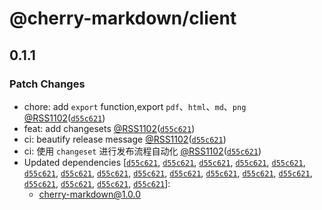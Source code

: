 # @cherry-markdown/client

## 0.1.1

### Patch Changes

- chore: add `export` function,export `pdf`、`html`、`md`、`png` [@RSS1102](https://github.com/RSS1102)([`d55c621`](https://github.com/vegetables-school/cherry-markdown-test/commit/d55c62189fa956f8858b40a58c72eefc8a049469))
- feat: add changesets [@RSS1102](https://github.com/RSS1102)([`d55c621`](https://github.com/vegetables-school/cherry-markdown-test/commit/d55c62189fa956f8858b40a58c72eefc8a049469))
- ci: beautify release message [@RSS1102](https://github.com/RSS1102)([`d55c621`](https://github.com/vegetables-school/cherry-markdown-test/commit/d55c62189fa956f8858b40a58c72eefc8a049469))
- ci: 使用 `changeset` 进行发布流程自动化 [@RSS1102](https://github.com/RSS1102)([`d55c621`](https://github.com/vegetables-school/cherry-markdown-test/commit/d55c62189fa956f8858b40a58c72eefc8a049469))
- Updated dependencies [[`d55c621`](https://github.com/vegetables-school/cherry-markdown-test/commit/d55c62189fa956f8858b40a58c72eefc8a049469), [`d55c621`](https://github.com/vegetables-school/cherry-markdown-test/commit/d55c62189fa956f8858b40a58c72eefc8a049469), [`d55c621`](https://github.com/vegetables-school/cherry-markdown-test/commit/d55c62189fa956f8858b40a58c72eefc8a049469), [`d55c621`](https://github.com/vegetables-school/cherry-markdown-test/commit/d55c62189fa956f8858b40a58c72eefc8a049469), [`d55c621`](https://github.com/vegetables-school/cherry-markdown-test/commit/d55c62189fa956f8858b40a58c72eefc8a049469), [`d55c621`](https://github.com/vegetables-school/cherry-markdown-test/commit/d55c62189fa956f8858b40a58c72eefc8a049469), [`d55c621`](https://github.com/vegetables-school/cherry-markdown-test/commit/d55c62189fa956f8858b40a58c72eefc8a049469), [`d55c621`](https://github.com/vegetables-school/cherry-markdown-test/commit/d55c62189fa956f8858b40a58c72eefc8a049469), [`d55c621`](https://github.com/vegetables-school/cherry-markdown-test/commit/d55c62189fa956f8858b40a58c72eefc8a049469), [`d55c621`](https://github.com/vegetables-school/cherry-markdown-test/commit/d55c62189fa956f8858b40a58c72eefc8a049469), [`d55c621`](https://github.com/vegetables-school/cherry-markdown-test/commit/d55c62189fa956f8858b40a58c72eefc8a049469), [`d55c621`](https://github.com/vegetables-school/cherry-markdown-test/commit/d55c62189fa956f8858b40a58c72eefc8a049469), [`d55c621`](https://github.com/vegetables-school/cherry-markdown-test/commit/d55c62189fa956f8858b40a58c72eefc8a049469), [`d55c621`](https://github.com/vegetables-school/cherry-markdown-test/commit/d55c62189fa956f8858b40a58c72eefc8a049469), [`d55c621`](https://github.com/vegetables-school/cherry-markdown-test/commit/d55c62189fa956f8858b40a58c72eefc8a049469), [`d55c621`](https://github.com/vegetables-school/cherry-markdown-test/commit/d55c62189fa956f8858b40a58c72eefc8a049469), [`d55c621`](https://github.com/vegetables-school/cherry-markdown-test/commit/d55c62189fa956f8858b40a58c72eefc8a049469)]:
  - cherry-markdown@1.0.0

